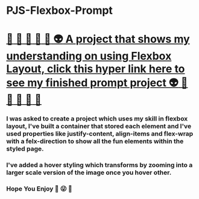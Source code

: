 # PJS-Flexbox-Prompt

# [:full_moon_with_face: :star2: :satellite: :milky_way: :new_moon_with_face: :alien: A project that shows my understanding on using Flexbox Layout, click this hyper link here to see my finished prompt project :alien: :new_moon_with_face: :milky_way: :satellite: :star2: :full_moon_with_face:](pjsalter.github.io/pjs-flexbox-prompt/)

### I was asked to create a project which uses my skill in flexbox layout, I've built a container that stored each element and I've used properties like justify-content, align-items and flex-wrap with a felx-direction to show all the fun elements within the styled page.

### I've added a hover styling which transforms by zooming into a larger scale version of the image once you hover other.

### Hope You Enjoy :raised_hands: :stuck_out_tongue_winking_eye: :rocket:


